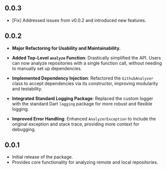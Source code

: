 ## 0.0.3

* [Fix] Addressed issues from v0.0.2 and introduced new features.

## 0.0.2

* **Major Refactoring for Usability and Maintainability.**

* **Added Top-Level `analyze` Function**: Drastically simplified the API. Users can now analyze repositories with a single function call, without needing to manually set up dependencies.
* **Implemented Dependency Injection**: Refactored the `GithubAnalyzer` class to accept dependencies via its constructor, improving modularity and testability.
* **Integrated Standard Logging Package**: Replaced the custom logger with the standard Dart `logging` package for more robust and flexible logging.
* **Improved Error Handling**: Enhanced `AnalyzerException` to include the original exception and stack trace, providing more context for debugging.

## 0.0.1

* Initial release of the package.
* Provides core functionality for analyzing remote and local repositories.